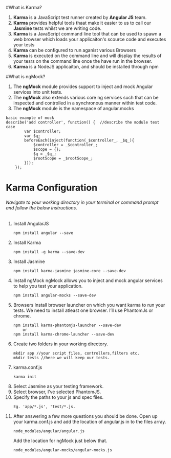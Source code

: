 #What is Karma?

1. **Karma** is a JavaScript test runner created by **Angular JS** team.
2. **Karma** provides helpful tools thaat make it easier to us to call our **Jasmine** tests whilst we are writing code.
3. **Karma** is a JavaScript command line tool that can be used to spawn a web browser which loads your applicaiton's scource code and executes your tests
4. **Karma** can be configured to run aganist various Browsers
5. **Karma** is executed on the command line and will display the results of your tesrs on the command line once the have run in the browser.
6. **Karma** is a NodeJS applicaiton, and should be installed through npm

#What is ngMock?

1. The **ngMock** module provides support to inject and mock Angular services into unit tests.
2. The **ngMock** also extends various core ng services such that can be inspected and controlled in a synchronous manner within test code.
3. The **ngMock** module is the namespace of angular.mocks

```
basic example of mock 
describe('add controller', function() {  //describe the module test case
        var $controller;
        var $q;
        beforeEach(inject(function(_$controller_, _$q_){
            $controller = _$controller_;
            $scope = {};
            $q = _$q_;
            $rootScope = _$rootScope_;
        }));
    });

```

# Karma Configuration
###### Navigate to your working directory in your terminal or command prompt and follow the below instructions.

1. Install AngularJS
    ```
    npm install angular --save
    ```
2. Install Karma
    ```
    npm install -g karma --save-dev
    ```
3. Install Jasmine
    ```
    npm install karma-jasmine jasmine-core --save-dev
    ```
4. Install ngMock
    ngMock allows you to inject and mock angular services to help you test your application.
    ```
    npm install angular-mocks --save-dev
    ```
5. Browsers
    Install browser launcher on which you want karma to run your tests. We need to install atleast one browser. I’ll use PhantomJs or chrome.
    ```
    npm install karma-phantomjs-launcher --save-dev
        or
    npm install karma-chrome-launcher --save-dev
    ```
6. Create two folders in your working directory.
    ```
    mkdir app //your script files, controllers,filters etc.
    mkdir tests //here we will keep our tests.
    ```
7. karma.conf.js
    ```
    karma init
    ```
8. Select Jasmine as your testing framework.
9. Select browser, I’ve selected PhantomJS.
10. Specify the paths to your js and spec files. 
    ```
    Eg. 'app/*.js', 'test/*.js.
    ```
11. After answering a few more questions you should be done.
    Open up your karma.conf.js and add the location of angular.js in to the files array.
    ```
    node_modules/angular/angular.js
    ```
    Add the location for ngMock just below that.
    ```
    node_modules/angular-mocks/angular-mocks.js
    ```

